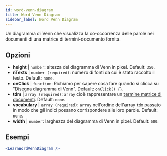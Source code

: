 ```yaml
---
id: word-venn-diagram
title: Word Venn Diagram
sidebar_label: Word Venn Diagram
---
```


Un diagramma di Venn che visualizza la co-occorrenza delle parole nei documenti di una matrice di termini-documento fornita.

## Opzioni

* __height__ | `number`: altezza del diagramma di Venn in pixel. Default: `350`.
* __nTexts__ | `number (required)`: numero di fonti da cui è stato raccolto il testo. Default: `none`.
* __onClick__ | `function`: Richiamo per sapere cosa fare quando si clicca su "Disegna diagramma di Venn". Default: `onClick() {}`.
* __tdm__ | `array (required)`: `array` cioè rappresentare un [termine matrice di documenti](https://en.wikipedia.org/wiki/Document-term_matrix). Default: `none`.
* __vocabulary__ | `array (required)`: `array` nell'ordine dell'array `tdm` passato in modo che gli indici possano corrispondere alle loro parole. Default: `none`.
* __width__ | `number`: larghezza del diagramma di Venn in pixel. Default: `600`.


## Esempi

```jsx live
<LearnWordVennDiagram />
```


